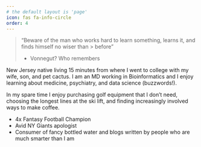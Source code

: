 ```yaml
---
# the default layout is 'page'
icon: fas fa-info-circle
order: 4
---
```


> “Beware of the man who works hard to learn something, learns it, and finds himself no wiser than > before” 
>
> - Vonnegut? Who remembers

New Jersey native living 15 minutes from where I went to college with my wife, son, and pet cactus. I am an MD working in Bioinformatics and I enjoy learning about medicine, psychiatry, and data science (buzzwords!).

In my spare time I enjoy purchasing golf equipment that I don’t need, choosing the longest lines at the ski lift, and finding increasingly involved ways to make coffee.

- 4x Fantasy Football Champion
- Avid NY Giants apologist
- Consumer of fancy bottled water and blogs written by people who are much smarter than I am

